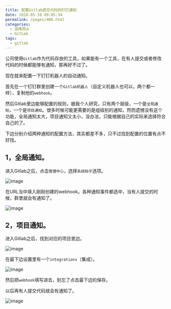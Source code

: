 ```yaml
---
title: 配置Gitlab提交代码的钉钉通知
date: 2018-05-10 09:05:34
permalink: /pages/406.html
categories:
  - 运维观止
  - GitLab
tags:
  - gitlab
---
```


公司使用`Gitlab`作为代码存放的工具，如果能有一个工具，在有人提交或者修改代码的时候都能够有通知，那再好不过了。

现在就来配置一下钉钉机器人的自动通知。

首先在一个钉钉群里创建一个`Gitlab机器人`（自定义机器人也可以，两个都一样），复制他的`webhook`。

然后Gitlab里边能够配置的规则，据我个人研究，只有两个层级，一个是`全局通知`，一个是`项目通知`。很多时候可能更需要的是组级别的通知，然而遗憾没有这个功能，全局通知太大，项目通知又太小，没办法，只能根据自己的实际来选择符合自己的了。

下边分别介绍两种通知的配置方法，其实都差不多，只不过找到配置的位置有点不好找。

## 1，全局通知。

进入Gitlab之后，点击`管理中心`，选择`系统钩子`选项。

![image](https://tva1.sinaimg.cn/large/008k1Yt0ly1gryv8a7gqgj30ko0arn2p.jpg)

在URL当中填入刚刚创建的webhook。各种通知事件都选中，当有人提交的时候，群里就会有通知了。

![image](https://tvax1.sinaimg.cn/large/008k1Yt0ly1gryv8evne5j30uq0mqn9s.jpg)

## 2，项目通知。

进入Gitlab之后，找到对应的项目里边。

![image](https://tva1.sinaimg.cn/large/008k1Yt0ly1gryv8kuqxtj60ec0fwgmm02.jpg)

在最下边设置里有一个`integrations`（集成）。

![image](https://tva3.sinaimg.cn/large/008k1Yt0ly1gryv8q01hmj30wd09amy0.jpg)

然后把`webhook`填写进去，别忘了点击最下边的保存。

以后再有人提交代码就会有通知了。

![image](https://tva2.sinaimg.cn/large/008k1Yt0ly1gryv8vzklpj30gz08ddgw.jpg)
